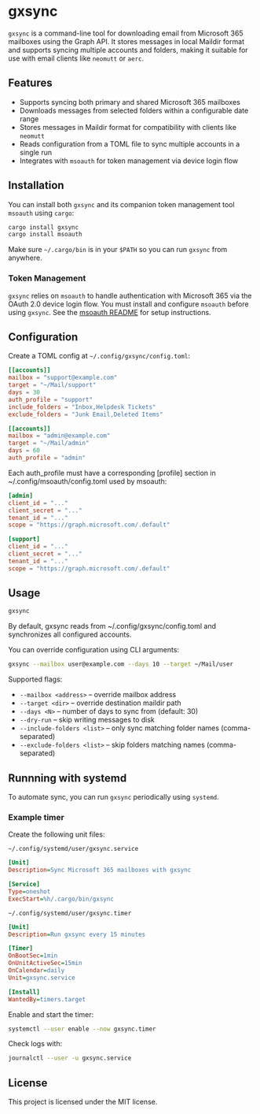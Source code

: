 # gxsync

`gxsync` is a command-line tool for downloading email from Microsoft 365 mailboxes using the Graph API. It stores messages in local Maildir format and supports syncing multiple accounts and folders, making it suitable for use with email clients like `neomutt` or `aerc`.

## Features

- Supports syncing both primary and shared Microsoft 365 mailboxes
- Downloads messages from selected folders within a configurable date range
- Stores messages in Maildir format for compatibility with clients like `neomutt`
- Reads configuration from a TOML file to sync multiple accounts in a single run
- Integrates with `msoauth` for token management via device login flow

## Installation

You can install both `gxsync` and its companion token management tool `msoauth` using `cargo`:

```sh
cargo install gxsync
cargo install msoauth
```

Make sure `~/.cargo/bin` is in your `$PATH` so you can run `gxsync` from anywhere.

### Token Management

`gxsync` relies on `msoauth` to handle authentication with Microsoft 365 via the OAuth 2.0 device login flow. You must install and configure `msoauth` before using `gxsync`.
See the [msoauth README](https://github.com/popplestones/msoauth) for setup instructions.

## Configuration

Create a TOML config at `~/.config/gxsync/config.toml`:

```toml
[[accounts]]
mailbox = "support@example.com"
target = "~/Mail/support"
days = 30
auth_profile = "support"
include_folders = "Inbox,Helpdesk Tickets"
exclude_folders = "Junk Email,Deleted Items"

[[accounts]]
mailbox = "admin@example.com"
target = "~/Mail/admin"
days = 60
auth_profile = "admin"
```

Each auth_profile must have a corresponding [profile] section in ~/.config/msoauth/config.toml used by msoauth:

```toml
[admin]
client_id = "..."
client_secret = "..."
tenant_id = "..."
scope = "https://graph.microsoft.com/.default"

[support]
client_id = "..."
client_secret = "..."
tenant_id = "..."
scope = "https://graph.microsoft.com/.default"
```

## Usage

```sh
gxsync
```
By default, gxsync reads from ~/.config/gxsync/config.toml and synchronizes all configured accounts.

You can override configuration using CLI arguments:

```sh
gxsync --mailbox user@example.com --days 10 --target ~/Mail/user
```

Supported flags:
- `--mailbox <address>` – override mailbox address
- `--target <dir>` – override destination maildir path
- `--days <N>` – number of days to sync from (default: 30)
- `--dry-run` – skip writing messages to disk
- `--include-folders <list>` – only sync matching folder names (comma-separated)
- `--exclude-folders <list>` – skip folders matching names (comma-separated)

## Runnning with systemd

To automate sync, you can run `gxsync` periodically using `systemd`.

### Example timer

Create the following unit files:

`~/.config/systemd/user/gxsync.service`
```ini
[Unit]
Description=Sync Microsoft 365 mailboxes with gxsync

[Service]
Type=oneshot
ExecStart=%h/.cargo/bin/gxsync
```

`~/.config/systemd/user/gxsync.timer`
```ini
[Unit]
Description=Run gxsync every 15 minutes

[Timer]
OnBootSec=1min
OnUnitActiveSec=15min
OnCalendar=daily
Unit=gxsync.service

[Install]
WantedBy=timers.target
```

Enable and start the timer:

```sh
systemctl --user enable --now gxsync.timer
```
Check logs with:
```sh
journalctl --user -u gxsync.service
```

## License

This project is licensed under the MIT license.
